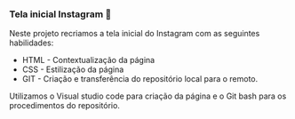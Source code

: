 ### Tela inicial Instagram :vibration_mode:

Neste projeto recriamos a tela inicial do Instagram com as seguintes habilidades:

- HTML - Contextualização da página
- CSS - Estilização da página
- GIT - Criação e transferência do repositório local para o remoto.

Utilizamos o Visual studio code para criação da página e o Git bash para os procedimentos do repositório.



